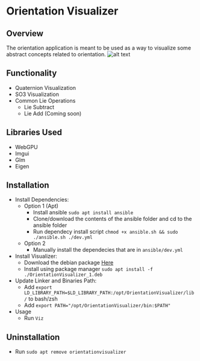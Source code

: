 # Orientation Visualizer
## Overview
The orientation application is meant to be used as a way to visualize some abstract concepts related to orientation.
![alt text](https://github.com/jbrhm/WebGPUTutorial/blob/main/data/orientation.png?raw=true)

## Functionality
- Quaternion Visualization
- SO3 Visualization
- Common Lie Operations
  - Lie Subtract
  - Lie Add (Coming soon)

## Libraries Used
- WebGPU
- Imgui
- Glm
- Eigen

## Installation
- Install Dependencies:
  - Option 1 (Apt)
    - Install ansible `sudo apt install ansible`
    - Clone/download the contents of the ansible folder and cd to the ansible folder
    - Run dependecy install script `chmod +x ansible.sh && sudo ./ansible.sh ./dev.yml`
  - Option 2
    - Manually install the dependecies that are in `ansible/dev.yml`
- Install Visualizer:
  - Download the debian package [Here](https://github.com/jbrhm/WebGPUTutorial/raw/main/packages/OrientationVisualizer_1.deb)
  - Install using package manager `sudo apt install -f ./OrientationVisualizer_1.deb`
- Update Linker and Binaries Path:
  - Add `export LD_LIBRARY_PATH=$LD_LIBRARY_PATH:/opt/OrientationVisualizer/lib/` to bash/zsh
  - Add `export PATH="/opt/OrientationVisualizer/bin:$PATH"`
- Usage
  - Run `Viz`

## Uninstallation
- Run `sudo apt remove orientationvisualizer`